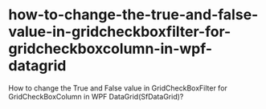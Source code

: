 # how-to-change-the-true-and-false-value-in-gridcheckboxfilter-for-gridcheckboxcolumn-in-wpf-datagrid
How to change the True and False value in GridCheckBoxFilter for GridCheckBoxColumn in WPF DataGrid(SfDataGrid)?
